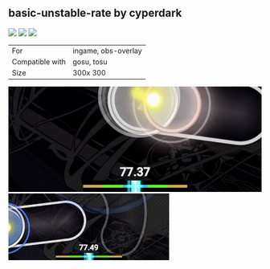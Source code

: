 ## basic-unstable-rate by cyperdark

<a href=" https://github.com/cyperdark" target="_blank"><img width="30" src="https://cdn-icons-png.flaticon.com/128/5968/5968866.png" /></a>  <a href="https://twitter.com/cpol_owo" target="_blank"><img width="30" src="https://cdn-icons-png.flaticon.com/128/733/733579.png" /></a>  <a href="https://discord.gg/rYHNggbhyY" target="_blank"><img width="30" src="https://cdn-icons-png.flaticon.com/128/5968/5968756.png" /></a>  

|||
| ------------- | ------------- |
| For |  ingame, obs-overlay
| Compatible with |  gosu, tosu |
| Size |  300x 300 |


<img src="/.github/images/basic-unstable-rate by cyperdark.jpg" /> <img src="/.github/gifs/basic-unstable-rate by cyperdark.gif" /> 
